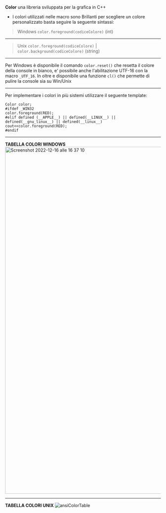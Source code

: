 **Color** una libreria sviluppata per la grafica in C++

* I colori utilizzati nelle macro sono Brillanti per scegliere un colore personalizzato basta seguire la seguente sintassi:

> Windows `color.foreground(codiceColore)` (int)

***

> Unix `color.foreground(codiceColore)` | `color.background(codiceColore)` (string)

***

Per Windows è disponibile il comando `color.reset()` che resetta il colore della console in bianco, e' possibile anche l'abilitazione UTF-16 con la macro `_UTF_16`.
In oltre e disponibile una funzione `cl()` che permette di pulire la console sia su Win/Unix

***
Per implementare i colori in più sistemi utilizzare il seguente template:


`Color color;`<br>
`#ifdef _WIN32`<br>
  `color.foreground(RED);`<br>
`#elif defined (__APPLE__) || defined(__LINUX__) || defined(__gnu_linux__) || defined(__linux__)`<br>
  `cout<<color.foreground(RED);`<br>
`#endif`<br>
***

**TABELLA COLORI WINDOWS**
<img width="1121" alt="Screenshot 2022-12-16 alle 16 37 10" src="https://user-images.githubusercontent.com/91205851/208135450-931a677b-3ed5-42d3-9c51-e4bacaea0673.png">


***

**TABELLA COLORI UNIX**
![ansiColorTable](https://user-images.githubusercontent.com/91205851/208135542-392327d4-0156-463e-a2b9-aa15f3abf769.png)

